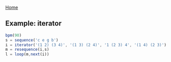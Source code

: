 [Home](https://emicklei.github.io/melrose)

## Example: iterator

```javascript
bpm(90)
s = sequence('c e g b')
i = iterator('(1 2) (3 4)', '(1 3) (2 4)', '1 (2 3) 4', '(1 4) (2 3)')
m = resequence(i,s)
l = loop(m,next(i))
```
